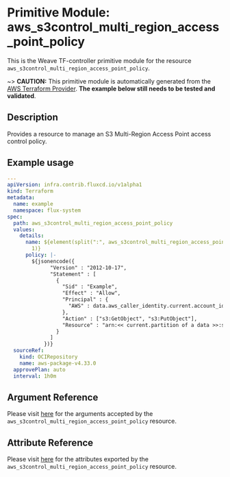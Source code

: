 
# Primitive Module: aws_s3control_multi_region_access_point_policy

This is the Weave TF-controller primitive module for the resource `aws_s3control_multi_region_access_point_policy`.

~> **CAUTION:** This primitive module is automatically generated from the [AWS Terraform Provider](https://registry.terraform.io/providers/hashicorp/aws/latest/docs/resources/s3control_multi_region_access_point_policy). **The example below still needs to be tested and validated**.

## Description

Provides a resource to manage an S3 Multi-Region Access Point access control policy.

## Example usage

```yaml
---
apiVersion: infra.contrib.fluxcd.io/v1alpha1
kind: Terraform
metadata:
  name: example
  namespace: flux-system
spec:
  path: aws_s3control_multi_region_access_point_policy
  values:
    details:
      name: ${element(split(":", aws_s3control_multi_region_access_point.example.id),
        1)}
      policy: |-
        ${jsonencode({
              "Version" : "2012-10-17",
              "Statement" : [
                {
                  "Sid" : "Example",
                  "Effect" : "Allow",
                  "Principal" : {
                    "AWS" : data.aws_caller_identity.current.account_id
                  },
                  "Action" : ["s3:GetObject", "s3:PutObject"],
                  "Resource" : "arn:<< current.partition of a data >>:s3::<< current.account_id of a data >>:accesspoint/<< alias of an aws_s3control_multi_region_access_point >>/object/*"
                }
              ]
            })}
  sourceRef:
    kind: OCIRepository
    name: aws-package-v4.33.0
  approvePlan: auto
  interval: 1h0m
```

## Argument Reference

Please visit [here](https://registry.terraform.io/providers/hashicorp/aws/latest/docs/resources/s3control_multi_region_access_point_policy#argument-reference) for the arguments accepted by the `aws_s3control_multi_region_access_point_policy` resource.

## Attribute Reference

Please visit [here](https://registry.terraform.io/providers/hashicorp/aws/latest/docs/resources/s3control_multi_region_access_point_policy#attributes-reference) for the attributes exported by the `aws_s3control_multi_region_access_point_policy` resource.
